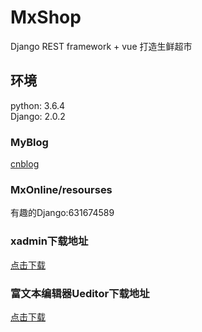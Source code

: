 # MxShop
Django REST framework + vue 打造生鲜超市<br /> 
## 环境
python: 3.6.4<br /> 
Django: 2.0.2
### MyBlog
[cnblog](http://www.cnblogs.com/derek1184405959/)<br /> 
### MxOnline/resourses
有趣的Django:631674589
### xadmin下载地址
[点击下载](https://github.com/sshwsfc/xadmin/tree/django2)<br /> 
### 富文本编辑器Ueditor下载地址
[点击下载](https://github.com/twz915/DjangoUeditor3/)<br /> 


